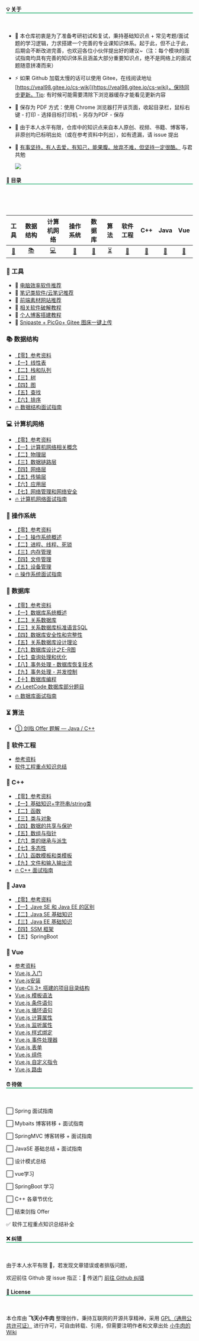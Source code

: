 <style>
    h2
    {
      border-bottom:2px  solid   rgb(66, 185, 131);
      margin-bottom:50px;
      font-size: 1em;
    }
    h2 span{
      display:inline-block;
      background: rgb(66, 185, 131);
      color:#ffffff;
      padding:  10px  16px;
      border-radius:5px;
      box-shadow: 5px 5px 10px black;
    }
    .content{
      width:1000px;
      margin: 0 auto;
      padding-top: 0px;
    }
</style>


## 💡 关于

- 🎫 本仓库初衷是为了准备考研初试和复试，秉持基础知识点 + 常见考题/面试题的学习逻辑，力求搭建一个完善的专业课知识体系。起于此，但不止于此，后期会不断改进完善，也欢迎各位小伙伴提出好的建议~（注：每个模块的面试指南均具有完善的知识体系且涵盖大部分重要知识点，绝不是网络上的面试题随意拼凑而来）

- ⚡ 如果 Github 加载太慢的话可以使用 Gitee，在线阅读地址 [https://veal98.gitee.io/cs-wiki](https://veal98.gitee.io/cs-wiki)，保持同步更新。Tip: 有时候可能需要清除下浏览器缓存才能看见更新内容

- 📄 保存为 PDF 方式：使用 Chrome 浏览器打开该页面，收起目录栏，鼠标右键 - 打印 - 选择目标打印机 - 另存为PDF - 保存

- 🙏 由于本人水平有限，仓库中的知识点来自本人原创、视频、书籍、博客等，非原创均已标明出处（或在参考资料中列出），如有遗漏，请 issue 提出

- 💓 [有事坚持，有人去爱，有知己，能果腹。放弃不难，但坚持一定很酷。](README) 与君共勉

  ![](http://pic1.win4000.com/wallpaper/c/579b18623b1e3.jpg)



## 📑 目录

<br>

| 工具 | 数据结构 | 计算机网络 | 操作系统 | 数据库 | 算法 | 软件工程 | C++  | Java | Vue  |
| :------: | :------: | :--------: | :------: | :----: | :-------: | :--: | :--: | :--: | :--: |
| [🔨](README?id=🔨-工具) |    [📚](README?id=📚-数据结构)     |     [💻](README?id=💻-计算机网络)      |    [📜](README?id=📜-操作系统)     |   [📘](README?id=📘-数据库)   |     [⏳](README?id=⏳-算法)     |     [🔋](README?id=🔋-软件工程)     |  [🍎](README?id=🍎-C++)   |  [🍵](README?id=🍵-Java)   |  [🎉](README?id=🎉-Vue)   |


### 🔨 工具
- 📌 [电脑效率软件推荐](工具/电脑效率软件推荐.md)
- 📖 [笔记类软件/云笔记推荐](工具/笔记类软件+云笔记推荐.md)
- 🎨 [前端素材网站推荐](工具/前端素材网站推荐.md)
- 🔑 [相关软件破解教程](工具/软件破解.md)
- 🔮 [个人博客搭建教程](工具/个人博客搭建教程.md)
- 💊 [Snipaste + PicGo+ Gitee 图床一键上传](工具/图床一键上传.md)

### 📚 数据结构
- [【零】参考资料](数据结构/参考资料.md)
- [【一】线性表](数据结构/【一】线性表.md)
- [【二】栈和队列](数据结构/【二】栈和队列.md)
- [【三】树](数据结构/【三】树.md)
- [【四】图](数据结构/【四】图.md)
- [【五】查找](数据结构/【五】查找.md)
- [【六】排序](数据结构/【六】排序.md)
- [🔥 数据结构面试指南](数据结构/面试指南)


### 💻 计算机网络
- [【零】参考资料](计算机网络/参考资料.md)
- [【一】计算机网络相关概念](计算机网络/【一】计算机网络相关概念.md)
- [【二】物理层](计算机网络/【二】物理层.md)
- [【三】数据链路层](计算机网络/【三】数据链路层.md)
- [【四】网络层](计算机网络/【四】网络层.md)
- [【五】传输层](计算机网络/【五】传输层.md)
- [【六】应用层](计算机网络/【六】应用层.md)
- [【七】网络管理和网络安全](计算机网络/【七】网络管理和网络安全.md)
- [🔥 计算机网络面试指南](计算机网络/面试指南.md)

### 📜 操作系统
- [【零】参考资料](操作系统/参考资料.md)
- [【一】操作系统概述](操作系统/【一】操作系统概述.md)
- [【二】进程、线程、死锁](操作系统/【二】进程、线程、死锁.md)
- [【三】内存管理](操作系统/【三】内存管理.md)
- [【四】文件管理](操作系统/【四】文件管理.md)
- [【五】设备管理](操作系统/【五】设备管理.md)
- [🔥 操作系统面试指南](操作系统/面试指南.md)


### 📘 数据库
- [【零】参考资料](数据库/参考资料.md)
- [【一】数据库系统概述](数据库/【一】数据库系统概述.md)
- [【二】关系数据库](数据库/【二】关系数据库.md)
- [【三】关系数据库标准语言SQL](数据库/【三】关系数据库标准语言SQL.md)
- [【四】数据库安全性和完整性](数据库/【四】数据库安全性和完整性.md)
- [【五】关系数据库设计理论](数据库/【五】关系数据库设计理论)
- [【六】数据库设计之E-R图](数据库/【六】数据库设计之E-R图)
- [【七】查询处理和优化](数据库/【七】查询处理和优化)
- [【八】事务处理 - 数据库恢复技术](数据库/【八】事务处理-数据库恢复技术)
- [【九】事务处理 - 并发控制](数据库/【九】事务处理-并发控制)
- [【十】数据库编程](数据库/[十]数据库编程.md)
- [  ✍ LeetCode 数据库部分题目](数据库/LeetCode.md)
- [  🔥 数据库面试指南](数据库/面试指南.md)



### ⏳ 算法

- [① 剑指 Offer 题解 — Java / C++](剑指Offer/index.md)



### 🔋 软件工程

- [参考资料](软件工程/参考资料.md)
- [软件工程重点知识总结](软件工程/软件工程重点知识总结.md)




### 🍎 C++
- [【零】参考资料](C++/参考资料.md)
- [【一】基础知识+字符串/string类](C++/1.基础知识+字符串string类.md)
- [【二】函数](C++/2.函数.md)
- [【三】类与对象](C++/3.类与对象.md)
- [【四】数据的共享与保护](C++/4.数据的共享与保护.md)
- [【五】数组与指针](C++/5.数组与指针.md)
- [【六】类的继承与派生](C++/6.类的继承与派生.md)
- [【七】多态性](C++/7.多态性.md)
- [【八】函数模板和类模板](C++/8.函数模板和类模板.md)
- [【九】文件和输入输出流](C++/9.文件和输入输出流.md)
- [🔥 C++ 面试指南](C++/面试指南.md)

### 🍵 Java

- [【零】参考资料](Java/参考资料.md)
- [【一】Jave SE 和 Java EE 的区别](Java/JaveSE和JavaEE的区别.md)
- [【二】Java SE 基础知识](Java/JavaSE基础知识/JavaSE-index.md)
- [【三】Java EE 基础知识](Java/JavaEE基础知识.md)
- [【四】SSM 框架](Java/SSM/SSM-Index.md)
- 【五】SpringBoot

### 🎉 Vue
- [参考资料](Vue/参考资料.md)
- [Vue.js 入门](Vue/1.入门.md)
- [Vue.js安装](Vue/2.安装.md)
- [Vue-Cli 3+ 搭建的项目目录结构](Vue/3.目录结构.md)
- [Vue.js 模板语法](Vue/4.模板语法.md)
- [Vue.js 条件语句](Vue/5.条件语句.md)
- [Vue.js 循环语句](Vue/6.循环语句.md)
- [Vue.js 计算属性](Vue/7.计算属性.md)
- [Vue.js 监听属性](Vue/8.监听属性.md)
- [Vue.js 样式绑定](Vue/9.样式绑定.md)
- [Vue.js 事件处理器](Vue/10.事件处理器.md)
- [Vue.js 表单](Vue/11.表单.md)
- [Vue.js 组件](Vue/12.组件.md)
- [Vue.js 自定义指令](Vue/13.自定义指令.md)
- [Vue.js 路由](Vue/14.路由.md)



## ⏰ 待做

⬜ Spring 面试指南

⬜ Mybaits 博客转移 + 面试指南

⬜ SpringMVC 博客转移 + 面试指南

⬜ JavaSE 基础总结 + 面试指南

⬜ 设计模式总结

⬜ vue学习

⬜ SpringBoot 学习

⬜ C++ 各章节优化

⬜ 结束剑指 Offer

✅ 软件工程重点知识总结补全



## ❌ 纠错


由于本人水平有限 🙋，若发现文章错误或者排版问题，

欢迎前往 Github 提 issue 指正：🚪 传送门  [前往 Github 纠错](https://github.com/Veal98/CS-Wiki/issues)


## 👮 License


本仓库由 **飞天小牛肉** 整理创作，秉持互联网的开源共享精神，采用 [GPL（通用公共许可证）](https://www.gnu.org/licenses/gpl-3.0.html) 进行许可，可自由转载、引用，但需要注明作者和文章出处 [小牛肉的Wiki](https://veal98.gitee.io/cs-wiki/#/)


